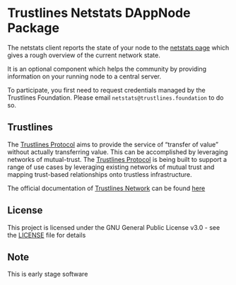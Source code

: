 # Trustlines Netstats DAppNode Package

The netstats client reports the state of your node to the [netstats page](https://netstats.tlbc.trustlines.foundation/) which gives a rough overview of the current network state.

It is an optional component which helps the community by providing information on your running node to a central server.

To participate, you first need to request credentials managed by the Trustlines Foundation. Please email `netstats@trustlines.foundation` to do so.

## Trustlines

The [Trustlines Protocol](https://trustlines.network/) aims to provide the service of “transfer of value” without actually transferring value. This can be accomplished by leveraging networks of mutual-trust. The [Trustlines Protocol](https://trustlines.network/) is being built to support a range of use cases by leveraging existing networks of mutual trust and mapping trust-based relationships onto trustless infrastructure.

The official documentation of [Trustlines Network](https://trustlines.network/) can be found [here](https://docs.trustlines.network/)

## License

This project is licensed under the GNU General Public License v3.0 - see the [LICENSE](LICENSE) file for details

## Note

This is early stage software
